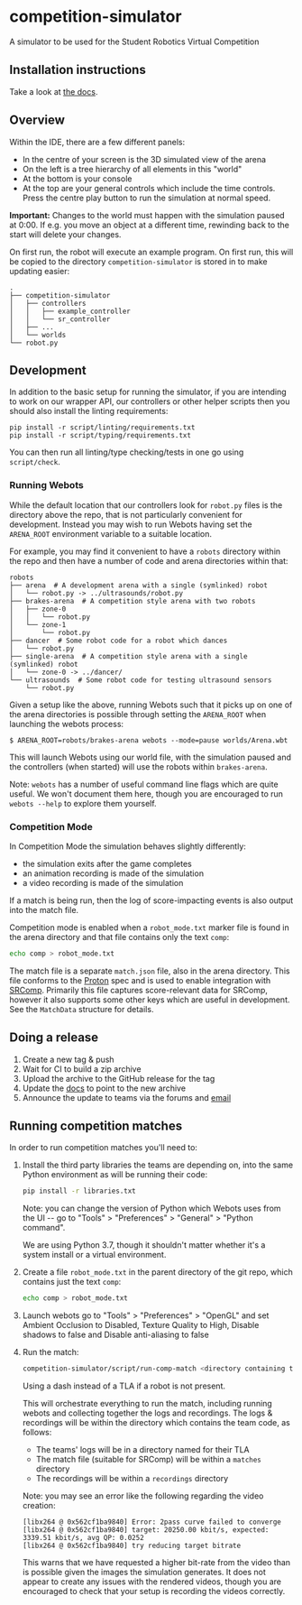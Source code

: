 # competition-simulator

A simulator to be used for the Student Robotics Virtual Competition

## Installation instructions

Take a look at [the docs](https://studentrobotics.org/docs/simulator/#installation).

## Overview

Within the IDE, there are a few different panels:

- In the centre of your screen is the 3D simulated view of the arena
- On the left is a tree hierarchy of all elements in this "world"
- At the bottom is your console
- At the top are your general controls which include the time controls. Press the centre play button to run the simulation at normal speed.

**Important:** Changes to the world must happen with the simulation paused at 0:00. If e.g. you move an object at a different time, rewinding back to the start will delete your changes.

On first run, the robot will execute an example program. On first run, this will be copied to the directory `competition-simulator` is stored in to make updating easier:

``` plain
.
├── competition-simulator
│   ├── controllers
│   │   ├── example_controller
│   │   └── sr_controller
│   ├── ...
│   └── worlds
└── robot.py
```

## Development

In addition to the basic setup for running the simulator, if you are intending
to work on our wrapper API, our controllers or other helper scripts then you
should also install the linting requirements:

``` shell
pip install -r script/linting/requirements.txt
pip install -r script/typing/requirements.txt
```

You can then run all linting/type checking/tests in one go using `script/check`.

### Running Webots

While the default location that our controllers look for `robot.py` files is the
directory above the repo, that is not particularly convenient for development.
Instead you may wish to run Webots having set the `ARENA_ROOT` environment
variable to a suitable location.

For example, you may find it convenient to have a `robots` directory within the
repo and then have a number of code and arena directories within that:

```
robots
├── arena  # A development arena with a single (symlinked) robot
│   └── robot.py -> ../ultrasounds/robot.py
├── brakes-arena  # A competition style arena with two robots
│   ├── zone-0
│   │   └── robot.py
│   └── zone-1
│       └── robot.py
├── dancer  # Some robot code for a robot which dances
│   └── robot.py
├── single-arena  # A competition style arena with a single (symlinked) robot
│   └── zone-0 -> ../dancer/
└── ultrasounds  # Some robot code for testing ultrasound sensors
    └── robot.py
```

Given a setup like the above, running Webots such that it picks up on one of the
arena directories is possible through setting the `ARENA_ROOT` when launching
the webots process:

```
$ ARENA_ROOT=robots/brakes-arena webots --mode=pause worlds/Arena.wbt
```

This will launch Webots using our world file, with the simulation paused and the
controllers (when started) will use the robots within `brakes-arena`.

Note: `webots` has a number of useful command line flags which are quite useful.
We won't document them here, though you are encouraged to run `webots --help` to
explore them yourself.

### Competition Mode

In Competition Mode the simulation behaves slightly differently:
- the simulation exits after the game completes
- an animation recording is made of the simulation
- a video recording is made of the simulation

If a match is being run, then the log of score-impacting events is also output
into the match file.

Competition mode is enabled when a `robot_mode.txt` marker file is found in the
arena directory and that file contains only the text `comp`:

``` bash
echo comp > robot_mode.txt
```

The match file is a separate `match.json` file, also in the arena directory.
This file conforms to the [Proton](https://github.com/PeterJCLaw/proton) spec
and is used to enable integration with [SRComp][srcomp]. Primarily this file
captures score-relevant data for SRComp, however it also supports some other
keys which are useful in development. See the `MatchData` structure for details.

[srcomp]: https://github.com/PeterJCLaw/srcomp/wiki

## Doing a release

1. Create a new tag & push
2. Wait for CI to build a zip archive
3. Upload the archive to the GitHub release for the tag
4. Update the [docs](https://github.com/srobo/docs) to point to the new archive
5. Announce the update to teams via the forums and [email](https://github.com/srobo/team-emails)

## Running competition matches

In order to run competition matches you'll need to:

1. Install the third party libraries the teams are depending on, into the same
   Python environment as will be running their code:

    ``` bash
    pip install -r libraries.txt
    ```

   Note: you can change the version of Python which Webots uses from the UI --
   go to "Tools" > "Preferences" > "General" > "Python command".

   We are using Python 3.7, though it shouldn't matter whether it's a system
   install or a virtual environment.

2. Create a file `robot_mode.txt` in the parent directory of the git repo, which
   contains just the text `comp`:

    ``` bash
    echo comp > robot_mode.txt
    ```

3. Launch webots go to "Tools" > "Preferences" > "OpenGL" and set Ambient Occlusion to Disabled, Texture Quality to High, Disable shadows to false and Disable anti-aliasing to false

4. Run the match:

    ```bash
    competition-simulator/script/run-comp-match <directory containing team code> <match number> <Zone 0 TLA> <Zone 1 TLA> <Zone 2 TLA> <Zone 3 TLA>
    ```

    Using a dash instead of a TLA if a robot is not present.

    This will orchestrate everything to run the match, including running webots
    and collecting together the logs and recordings. The logs & recordings will
    be within the directory which contains the team code, as follows:
    - The teams' logs will be in a directory named for their TLA
    - The match file (suitable for SRComp) will be within a `matches` directory
    - The recordings will be within a `recordings` directory

    Note: you may see an error like the following regarding the video creation:
    ``` plain
    [libx264 @ 0x562cf1ba9840] Error: 2pass curve failed to converge
    [libx264 @ 0x562cf1ba9840] target: 20250.00 kbit/s, expected: 3339.51 kbit/s, avg QP: 0.0252
    [libx264 @ 0x562cf1ba9840] try reducing target bitrate
    ```
    This warns that we have requested a higher bit-rate from the video than is
    possible given the images the simulation generates. It does not appear to
    create any issues with the rendered videos, though you are encouraged to
    check that your setup is recording the videos correctly.
